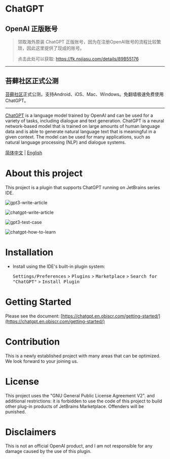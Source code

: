 # ChatGPT

## OpenAI 正版账号

> 领取海外原装 ChatGPT 正版账号，因为在注册OpenAI账号的流程比较繁琐，因此这里提供了现成的账号。
>
> 点击此处可以获取: https://fk.nsjiasu.com/details/89B55176

---

## 苔藓社区正式公测

[苔藓社区](https://moss.heshixi.com)正式公测，支持Android、iOS、Mac、Windows。免翻墙极速免费使用ChatGPT。

---

[ChatGPT](https://chat.openai.com/chat) is a language model trained
by OpenAI and can be used for a variety of tasks, including dialogue
and text generation. ChatGPT is a neural network-based model that is
trained on large amounts of human language data and is able to generate
natural language text that is meaningful in a given context. The model
can be used for many applications, such as natural language processing
(NLP) and dialogue systems.

[简体中文](https://github.com/dromara/ChatGPT/blob/main/README_CN.md) | 
[English](https://github.com/dromara/ChatGPT/blob/main/README.md)
<br/>

# About this project

This project is a plugin that supports ChatGPT running on JetBrains series IDE.


![gpt3-write-article](https://user-images.githubusercontent.com/28687074/222499283-d80a7601-b57d-49d9-90bd-2bb749d7e6ab.gif)

![chatgpt-write-article](https://user-images.githubusercontent.com/28687074/222499301-8118f05f-1cc5-442d-b705-3c1008e9effa.gif)

![gpt3-test-case](https://user-images.githubusercontent.com/28687074/222499405-6fe25a51-8456-4831-9d1b-6e5060d6fa0a.gif)

![chatgpt-how-to-learn](https://user-images.githubusercontent.com/28687074/222499424-25c8a2bb-13b5-47d1-82bb-ca12b6cc05fa.gif)


# Installation

- Install using the IDE's built-in plugin system:

  <kbd>Settings/Preferences</kbd> > <kbd>Plugins</kbd> > <kbd>Marketplace</kbd> > <kbd>Search for "ChatGPT"</kbd> >
  <kbd>Install Plugin</kbd>

# Getting Started

Please see the document: [https://chatgpt.en.obiscr.com/getting-started/](https://chatgpt.en.obiscr.com/getting-started/)

# Contribution

This is a newly established project with many areas that can be optimized. We look forward to your joining us.

# License

This project uses the "GNU General Public License Agreement V2". and additional restrictions: it is forbidden to use the code of this project to build other plug-in products of JetBrains Marketplace. Offenders will be punished.

# Disclaimers

This is not an official OpenAI product, and I am not responsible for any damage caused by the use of this plugin.
